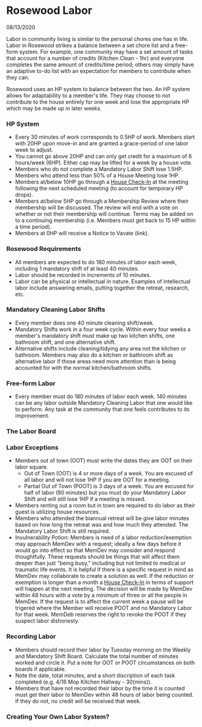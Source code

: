 # Rosewood Labor
08/13/2020

Labor in community living is similar to the personal chores one has in life. Labor in Rosewood strikes a balance between a set chore list and a free-form system. For example, one community may have a set amount of tasks that account for a number of credits (Kitchen Clean - 1hr) and everyone completes the same amount of credits/time period; others may simply have an adaptive to-do list with an expectation for members to contribute when they can. 

Rosewood uses an HP system to balance between the two. An HP system allows for adaptability to a member's life. They may choose to not contribute to the house entirely for one week and lose the appropriate HP which may be made up in later weeks.


### HP System

 - Every 30 minutes of work corresponds to 0.5HP of work. Members start with 20HP upon move-in and are granted a grace-period of one labor week to adjust.
 - You cannot go above 20HP and can only get credit for a maximum of 6 hours/week (6HP). Either cap may be lifted for a week by a house vote.
 - Members who do not complete a Mandatory Labor Shift lose 1.5HP. Members who attend less than 50% of a House Meeting lose 1HP.
 - Members at/below 10HP go through a [House Check-In](..\..\operations\memdev\check_in) at the meeting following the next scheduled meeting (to account for temporary HP drops). 
 - Members at/below 5HP go through a Membership Review where their membership will be discussed. The review will end with a vote on whether or not their membership will continue. Terms may be added on to a continuing membership (i.e. Members must get back to 15 HP within a time period).
 - Members at 0HP will receive a Notice to Vavate (link).


### Rosewood Requirements

 - All members are expected to do 180 minutes of labor each week, including 1 mandatory shift of at least 40 minutes.
 - Labor should be recorded in increments of 10 minutes.
 - Labor can be physical or intellectual in nature. Examples of intellectual labor include answering emails, putting together the retreat, research, etc.
 

### Mandatory Cleaning Labor Shifts

 - Every member does one 40 minute cleaning shift/week.
 - Mandatory Shifts work in a four week cycle. Within every four weeks a member's mandatory shift must make up two kitchen shifts, one bathroom shift, and one alternative shift.
 - Alternative shifts include cleaning/tidying any area not the kitchen or bathroom. Members may also do a kitchen or bathroom shift as alternative labor if those areas need more attention than is being accounted for with the normal kitchen/bathroom shifts.


### Free-form Labor

 - Every member must do 180 minutes of labor each week. 140 minutes can be any labor outside Mandatory Cleaning Labor that one would like to perform. Any task at the community that one feels contributes to its improvement. 
 

### The Labor Board


### Labor Exceptions

 - Members out of town (OOT) must write the dates they are OOT on their labor square.
    - Out of Town (OOT) is 4 or more days of a week. You are excused of all labor and will not lose 1HP if you are OOT for a meeting.
    - Partial Out of Town (POOT) is 3 days of a week. You are excused for half of labor (90 minutes) but you must do your Mandatory Labor Shift and will still lose 1HP if a meeting is missed.
 - Members renting out a room but in town are required to do labor as their guest is utilizing house resources.
 - Members who attended the biannual retreat will be give labor minutes based on how long the retreat was and how much they attended. The Mandatory Labor Shift is still required.
 - Invulnerability Potion: Members is need of a labor reduction/exemption may approach MemDev with a request; ideally a few days before it would go into effect so that MemDev may consider and respond thoughtfully. These requests should be things that will affect them deeper than just "being busy," including but not limited to medical or traumatic life events. It is helpful if there is a specific request in mind as MemDev may collaborate to create a solution as well. If the reduction or exemption is longer than a month a [House Check-In](..\..\operations\memdev\check_in) in terms of support will happen at the next meeting. The decision will be made by MemDev within 48 hours with a vote by a minimum of three or all the people in MemDev. If the request is to affect the current week a pause will be trigered where the Member will receive POOT and no Mandatory Labor for that week. MemDeb reserves the right to revoke the POOT if they suspect labor dishonesty.

### Recording Labor
 
 - Members should record their labor by Tuesday morning on the Weekly and Mandatory Shift Board. Calculate the total number of minutes worked and circle it. Put a note for OOT or POOT circumstances on both boards if applicable.
 - Note the date, total minutes, and a short discription of each task completed (e.g. 4/16 Mop Kitchen Hallway - 30(mins)). 
 - Members that have not recorded their labor by the time it is counted must get their labor to MemDev within 48 hours of labor being counted. If they do not, no credit will be received that week.


### Creating Your Own Labor System?